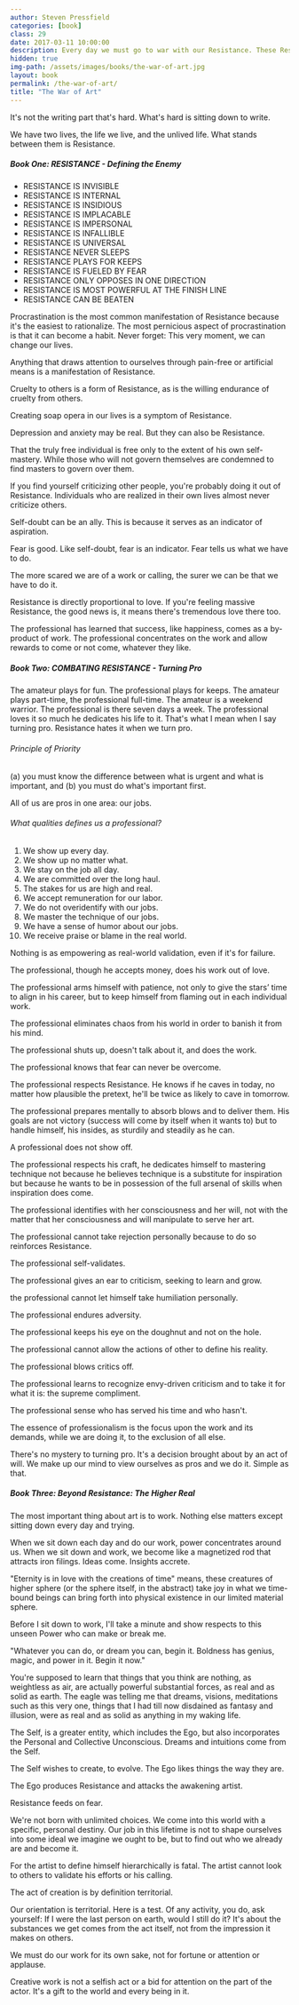 ```yaml
---
author: Steven Pressfield
categories: [book]
class: 29
date: 2017-03-11 10:00:00
description: Every day we must go to war with our Resistance. These Resistance will try to stop us from doing work and it's our job to overcome them. We're born with creative minds, to use them we must master the Self. It's up to us to turn pro and it's a choice we have at this very moment, we can change our lives.
hidden: true
img-path: /assets/images/books/the-war-of-art.jpg
layout: book
permalink: /the-war-of-art/
title: "The War of Art"
---
```


It's not the writing part that's hard. What's hard is sitting down to write.

We have two lives, the life we live, and the unlived life. What stands between them is Resistance.

##### Book One: RESISTANCE - Defining the Enemy

* RESISTANCE IS INVISIBLE
* RESISTANCE IS INTERNAL
* RESISTANCE IS INSIDIOUS
* RESISTANCE IS IMPLACABLE
* RESISTANCE IS IMPERSONAL
* RESISTANCE IS INFALLIBLE
* RESISTANCE IS UNIVERSAL
* RESISTANCE NEVER SLEEPS
* RESISTANCE PLAYS FOR KEEPS
* RESISTANCE IS FUELED BY FEAR
* RESISTANCE ONLY OPPOSES IN ONE DIRECTION
* RESISTANCE IS MOST POWERFUL AT THE FINISH LINE
* RESISTANCE CAN BE BEATEN

Procrastination is the most common manifestation of Resistance because it's the easiest to rationalize. The most pernicious aspect of procrastination is that it can become a habit. Never forget: This very moment, we can change our lives.

Anything that draws attention to ourselves through pain-free or artificial means is a manifestation of Resistance.

Cruelty to others is a form of Resistance, as is the willing endurance of cruelty from others.

Creating soap opera in our lives is a symptom of Resistance.

Depression and anxiety may be real. But they can also be Resistance.

That the truly free individual is free only to the extent of his own self-mastery. While those who will not govern themselves are condemned to find masters to govern over them.

If you find yourself criticizing other people, you're probably doing it out of Resistance. Individuals who are realized in their own lives almost never criticize others.

Self-doubt can be an ally. This is because it serves as an indicator of aspiration.

Fear is good. Like self-doubt, fear is an indicator. Fear tells us what we have to do.

The more scared we are of a work or calling, the surer we can be that we have to do it.

Resistance is directly proportional to love. If you're feeling massive Resistance, the good news is, it means there's tremendous love there too.

The professional has learned that success, like happiness, comes as a by-product of work. The professional concentrates on the work and allow rewards to come or not come, whatever they like.

##### Book Two: COMBATING RESISTANCE - Turning Pro

The amateur plays for fun. The professional plays for keeps. The amateur plays part-time, the professional full-time. The amateur is a weekend warrior. The professional is there seven days a week. The professional loves it so much he dedicates his life to it. That's what I mean when I say turning pro. Resistance hates it when we turn pro.

###### Principle of Priority

(a) you must know the difference between what is urgent and what is important, and (b) you must do what's important first.

All of us are pros in one area: our jobs.

###### What qualities defines us a professional?

1. We show up every day.
2. We show up no matter what.
3. We stay on the job all day.
4. We are committed over the long haul.
5. The stakes for us are high and real.
6. We accept remuneration for our labor.
7. We do not overidentify with our jobs.
8. We master the technique of our jobs.
9. We have a sense of humor about our jobs.
10. We receive praise or blame in the real world.

Nothing is as empowering as real-world validation, even if it's for failure.

The professional, though he accepts money, does his work out of love.

The professional arms himself with patience, not only to give the stars’ time to align in his career, but to keep himself from flaming out in each individual work.

The professional eliminates chaos from his world in order to banish it from his mind.

The professional shuts up, doesn't talk about it, and does the work.

The professional knows that fear can never be overcome.

The professional respects Resistance. He knows if he caves in today, no matter how plausible the pretext, he'll be twice as likely to cave in tomorrow.

The professional prepares mentally to absorb blows and to deliver them. His goals are not victory (success will come by itself when it wants to) but to handle himself, his insides, as sturdily and steadily as he can.

A professional does not show off.

The professional respects his craft, he dedicates himself to mastering technique not because he believes technique is a substitute for inspiration but because he wants to be in possession of the full arsenal of skills when inspiration does come.

The professional identifies with her consciousness and her will, not with the matter that her consciousness and will manipulate to serve her art.

The professional cannot take rejection personally because to do so reinforces Resistance.

The professional self-validates.

The professional gives an ear to criticism, seeking to learn and grow.

the professional cannot let himself take humiliation personally.

The professional endures adversity.

The professional keeps his eye on the doughnut and not on the hole.

The professional cannot allow the actions of other to define his reality.

The professional blows critics off.

The professional learns to recognize envy-driven criticism and to take it for what it is: the supreme compliment.

The professional sense who has served his time and who hasn't.

The essence of professionalism is the focus upon the work and its demands, while we are doing it, to the exclusion of all else.

There's no mystery to turning pro. It's a decision brought about by an act of will. We make up our mind to view ourselves as pros and we do it. Simple as that.

##### Book Three: Beyond Resistance: The Higher Real

The most important thing about art is to work. Nothing else matters except sitting down every day and trying.

When we sit down each day and do our work, power concentrates around us. When we sit down and work, we become like a magnetized rod that attracts iron filings. Ideas come. Insights accrete.

"Eternity is in love with the creations of time" means, these creatures of higher sphere (or the sphere itself, in the abstract) take joy in what we time-bound beings can bring forth into physical existence in our limited material sphere.

Before I sit down to work, I'll take a minute and show respects to this unseen Power who can make or break me.

"Whatever you can do, or dream you can, begin it. Boldness has genius, magic, and power in it. Begin it now."

You're supposed to learn that things that you think are nothing, as weightless as air, are actually powerful substantial forces, as real and as solid as earth. The eagle was telling me that dreams, visions, meditations such as this very one, things that I had till now disdained as fantasy and illusion, were as real and as solid as anything in my waking life.

The Self, is a greater entity, which includes the Ego, but also incorporates the Personal and Collective Unconscious. Dreams and intuitions come from the Self.

The Self wishes to create, to evolve. The Ego likes things the way they are.

The Ego produces Resistance and attacks the awakening artist.

Resistance feeds on fear.

We're not born with unlimited choices. We come into this world with a specific, personal destiny. Our job in this lifetime is not to shape ourselves into some ideal we imagine we ought to be, but to find out who we already are and become it.

For the artist to define himself hierarchically is fatal. The artist cannot look to others to validate his efforts or his calling.

The act of creation is by definition territorial.

Our orientation is territorial. Here is a test. Of any activity, you do, ask yourself: If I were the last person on earth, would I still do it? It's about the substances we get comes from the act itself, not from the impression it makes on others.

We must do our work for its own sake, not for fortune or attention or applause.

Creative work is not a selfish act or a bid for attention on the part of the actor. It's a gift to the world and every being in it.